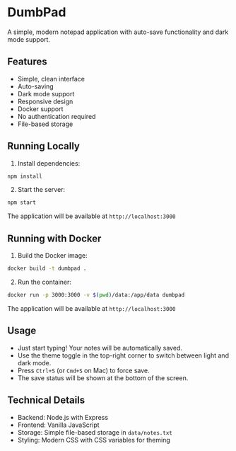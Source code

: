 # DumbPad

A simple, modern notepad application with auto-save functionality and dark mode support.

## Features

- Simple, clean interface
- Auto-saving
- Dark mode support
- Responsive design
- Docker support
- No authentication required
- File-based storage

## Running Locally

1. Install dependencies:
```bash
npm install
```

2. Start the server:
```bash
npm start
```

The application will be available at `http://localhost:3000`

## Running with Docker

1. Build the Docker image:
```bash
docker build -t dumbpad .
```

2. Run the container:
```bash
docker run -p 3000:3000 -v $(pwd)/data:/app/data dumbpad
```

The application will be available at `http://localhost:3000`

## Usage

- Just start typing! Your notes will be automatically saved.
- Use the theme toggle in the top-right corner to switch between light and dark mode.
- Press `Ctrl+S` (or `Cmd+S` on Mac) to force save.
- The save status will be shown at the bottom of the screen.

## Technical Details

- Backend: Node.js with Express
- Frontend: Vanilla JavaScript
- Storage: Simple file-based storage in `data/notes.txt`
- Styling: Modern CSS with CSS variables for theming 
